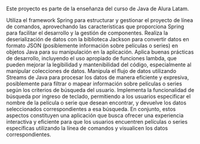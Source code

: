 Este proyecto es parte de la enseñanza del curso de Java de Alura Latam.

Utiliza el framework Spring para estructurar y gestionar el proyecto de línea de comandos, aprovechando las características que proporciona Spring para facilitar el desarrollo y la gestión de componentes.
Realiza la deserialización de datos con la biblioteca Jackson para convertir datos en formato JSON (posiblemente información sobre películas o series) en objetos Java para su manipulación en la aplicación.
Aplica buenas prácticas de desarrollo, incluyendo el uso apropiado de funciones lambda, que pueden mejorar la legibilidad y mantenibilidad del código, especialmente al manipular colecciones de datos.
Manipula el flujo de datos utilizando Streams de Java para procesar los datos de manera eficiente y expresiva, posiblemente para filtrar o mapear información sobre películas o series según los criterios de búsqueda del usuario.
Implementa la funcionalidad de búsqueda por ingreso de teclado, permitiendo a los usuarios especificar el nombre de la película o serie que desean encontrar, y devuelve los datos seleccionados correspondientes a esa búsqueda.
En conjunto, estos aspectos constituyen una aplicación que busca ofrecer una experiencia interactiva y eficiente para que los usuarios encuentren películas o series específicas utilizando la línea de comandos y visualicen los datos correspondientes.
